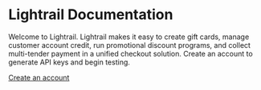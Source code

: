 # Lightrail Documentation

Welcome to Lightrail. Lightrail makes it easy to create gift cards, manage customer account credit, run promotional discount programs, and collect multi-tender payment in a unified checkout solution. Create an account to generate API keys and begin testing.

[Create an account](https://www.lightrail.com/app/#/auth/register)
